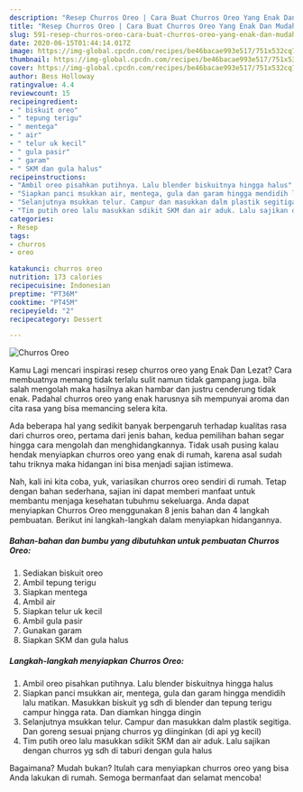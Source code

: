 ```yaml
---
description: "Resep Churros Oreo | Cara Buat Churros Oreo Yang Enak Dan Mudah"
title: "Resep Churros Oreo | Cara Buat Churros Oreo Yang Enak Dan Mudah"
slug: 591-resep-churros-oreo-cara-buat-churros-oreo-yang-enak-dan-mudah
date: 2020-06-15T01:44:14.017Z
image: https://img-global.cpcdn.com/recipes/be46bacae993e517/751x532cq70/churros-oreo-foto-resep-utama.jpg
thumbnail: https://img-global.cpcdn.com/recipes/be46bacae993e517/751x532cq70/churros-oreo-foto-resep-utama.jpg
cover: https://img-global.cpcdn.com/recipes/be46bacae993e517/751x532cq70/churros-oreo-foto-resep-utama.jpg
author: Bess Holloway
ratingvalue: 4.4
reviewcount: 15
recipeingredient:
- " biskuit oreo"
- " tepung terigu"
- " mentega"
- " air"
- " telur uk kecil"
- " gula pasir"
- " garam"
- " SKM dan gula halus"
recipeinstructions:
- "Ambil oreo pisahkan putihnya. Lalu blender biskuitnya hingga halus"
- "Siapkan panci msukkan air, mentega, gula dan garam hingga mendidih lalu matikan. Masukkan biskuit yg sdh di blender dan tepung terigu campur hingga rata. Dan diamkan hingga dingin"
- "Selanjutnya msukkan telur. Campur dan masukkan dalm plastik segitiga. Dan goreng sesuai pnjang churros yg diinginkan (di api yg kecil)"
- "Tim putih oreo lalu masukkan sdikit SKM dan air aduk. Lalu sajikan dengan churros yg sdh di taburi dengan gula halus"
categories:
- Resep
tags:
- churros
- oreo

katakunci: churros oreo 
nutrition: 173 calories
recipecuisine: Indonesian
preptime: "PT36M"
cooktime: "PT45M"
recipeyield: "2"
recipecategory: Dessert

---
```



![Churros Oreo](https://img-global.cpcdn.com/recipes/be46bacae993e517/751x532cq70/churros-oreo-foto-resep-utama.jpg)

Kamu Lagi mencari inspirasi resep churros oreo yang Enak Dan Lezat? Cara membuatnya memang tidak terlalu sulit namun tidak gampang juga. bila salah mengolah maka hasilnya akan hambar dan justru cenderung tidak enak. Padahal churros oreo yang enak harusnya sih mempunyai aroma dan cita rasa yang bisa memancing selera kita.



Ada beberapa hal yang sedikit banyak berpengaruh terhadap kualitas rasa dari churros oreo, pertama dari jenis bahan, kedua pemilihan bahan segar hingga cara mengolah dan menghidangkannya. Tidak usah pusing kalau hendak menyiapkan churros oreo yang enak di rumah, karena asal sudah tahu triknya maka hidangan ini bisa menjadi sajian istimewa.


Nah, kali ini kita coba, yuk, variasikan churros oreo sendiri di rumah. Tetap dengan bahan sederhana, sajian ini dapat memberi manfaat untuk membantu menjaga kesehatan tubuhmu sekeluarga. Anda dapat menyiapkan Churros Oreo menggunakan 8 jenis bahan dan 4 langkah pembuatan. Berikut ini langkah-langkah dalam menyiapkan hidangannya.

<!--inarticleads1-->

##### Bahan-bahan dan bumbu yang dibutuhkan untuk pembuatan Churros Oreo:

1. Sediakan  biskuit oreo
1. Ambil  tepung terigu
1. Siapkan  mentega
1. Ambil  air
1. Siapkan  telur uk kecil
1. Ambil  gula pasir
1. Gunakan  garam
1. Siapkan  SKM dan gula halus




<!--inarticleads2-->

##### Langkah-langkah menyiapkan Churros Oreo:

1. Ambil oreo pisahkan putihnya. Lalu blender biskuitnya hingga halus
1. Siapkan panci msukkan air, mentega, gula dan garam hingga mendidih lalu matikan. Masukkan biskuit yg sdh di blender dan tepung terigu campur hingga rata. Dan diamkan hingga dingin
1. Selanjutnya msukkan telur. Campur dan masukkan dalm plastik segitiga. Dan goreng sesuai pnjang churros yg diinginkan (di api yg kecil)
1. Tim putih oreo lalu masukkan sdikit SKM dan air aduk. Lalu sajikan dengan churros yg sdh di taburi dengan gula halus




Bagaimana? Mudah bukan? Itulah cara menyiapkan churros oreo yang bisa Anda lakukan di rumah. Semoga bermanfaat dan selamat mencoba!
